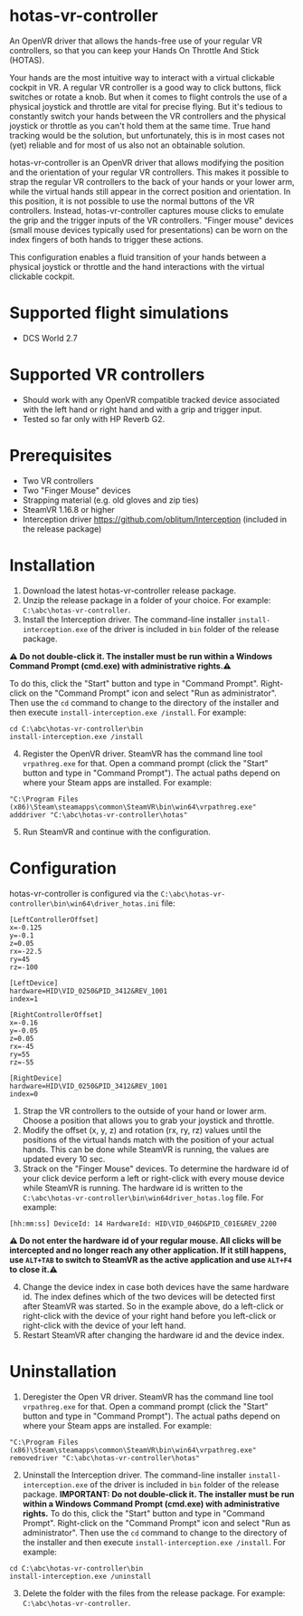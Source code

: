 # hotas-vr-controller
An OpenVR driver that allows the hands-free use of your regular VR controllers, so that you can keep your Hands On Throttle And Stick (HOTAS). 

Your hands are the most intuitive way to interact with a virtual clickable cockpit in VR. A regular VR controller is a good way to click buttons, flick switches or rotate a knob. But when it comes to flight controls the use of a physical joystick and throttle are vital for precise flying. But it's tedious to constantly switch your hands between the VR controllers and the physical joystick or throttle as you can't hold them at the same time. True hand tracking would be the solution, but unfortunately, this is in most cases not (yet) reliable and for most of us also not an obtainable solution. 

hotas-vr-controller is an OpenVR driver that allows modifying the position and the orientation of your regular VR controllers. This makes it possible to strap the regular VR controllers to the back of your hands or your lower arm, while the virtual hands still appear in the correct position and orientation. In this position, it is not possible to use the normal buttons of the VR controllers. Instead, hotas-vr-controller captures mouse clicks to emulate the grip and the trigger inputs of the VR controllers. "Finger mouse" devices (small mouse devices typically used for presentations) can be worn on the index fingers of both hands to trigger these actions.

This configuration enables a fluid transition of your hands between a physical joystick or throttle and the hand interactions with the virtual clickable cockpit. 

# Supported flight simulations
* DCS World 2.7

# Supported VR controllers
* Should work with any OpenVR compatible tracked device associated with the left hand or right hand and with a grip and trigger input.
* Tested so far only with HP Reverb G2.

# Prerequisites
* Two VR controllers
* Two "Finger Mouse" devices
* Strapping material (e.g. old gloves and zip ties)
* SteamVR 1.16.8 or higher
* Interception driver https://github.com/oblitum/Interception (included in the release package)

# Installation
1. Download the latest hotas-vr-controller release package. 
2. Unzip the release package in a folder of your choice. For example: `C:\abc\hotas-vr-controller`.
3. Install the Interception driver. The command-line installer `install-interception.exe` of the driver is included in `bin` folder of the release package. 

**:warning: Do not double-click it. The installer must be run within a Windows Command Prompt (cmd.exe) with administrative rights.:warning:** 

To do this, click the "Start" button and type in "Command Prompt". Right-click on the "Command Prompt" icon and select "Run as administrator". Then use the `cd` command to change to the directory of the installer and then execute `install-interception.exe /install`. For example:
```
cd C:\abc\hotas-vr-controller\bin
install-interception.exe /install
```
4. Register the OpenVR driver. SteamVR has the command line tool `vrpathreg.exe` for that. Open a command prompt (click the "Start" button and type in "Command Prompt"). The actual paths depend on where your Steam apps are installed. For example:
```
"C:\Program Files (x86)\Steam\steamapps\common\SteamVR\bin\win64\vrpathreg.exe" adddriver "C:\abc\hotas-vr-controller\hotas"
```

5. Run SteamVR and continue with the configuration.

# Configuration
hotas-vr-controller is configured via the `C:\abc\hotas-vr-controller\bin\win64\driver_hotas.ini` file:

```
[LeftControllerOffset]
x=-0.125
y=-0.1
z=0.05
rx=-22.5
ry=45
rz=-100

[LeftDevice]
hardware=HID\VID_0250&PID_3412&REV_1001
index=1

[RightControllerOffset]
x=-0.16
y=-0.05
z=0.05
rx=-45
ry=55
rz=-55

[RightDevice]
hardware=HID\VID_0250&PID_3412&REV_1001
index=0
```

1. Strap the VR controllers to the outside of your hand or lower arm. Choose a position that allows you to grab your joystick and throttle.
2. Modify the offset (x, y, z) and rotation (rx, ry, rz) values until the positions of the virtual hands match with the position of your actual hands. This can be done while SteamVR is running, the values are updated every 10 sec.
3. Strack on the "Finger Mouse" devices. To determine the hardware id of your click device perform a left or right-click with every mouse device while SteamVR is running. The hardware id is written to the `C:\abc\hotas-vr-controller\bin\win64driver_hotas.log` file. For example:
```
[hh:mm:ss] DeviceId: 14 HardwareId: HID\VID_046D&PID_C01E&REV_2200
```

**:warning: Do not enter the hardware id of your regular mouse. All clicks will be intercepted and no longer reach any other application. If it still happens, use `ALT+TAB` to switch to SteamVR as the active application and use `ALT+F4` to close it.:warning:**

4. Change the device index in case both devices have the same hardware id. The index defines which of the two devices will be detected first after SteamVR was started. So in the example above, do a left-click or right-click with the device of your right hand before you left-click or right-click with the device of your left hand.
5. Restart SteamVR after changing the hardware id and the device index.

# Uninstallation
1. Deregister the Open VR driver. SteamVR has the command line tool `vrpathreg.exe` for that. Open a command prompt (click the "Start" button and type in "Command Prompt"). The actual paths depend on where your Steam apps are installed. For example:
```
"C:\Program Files (x86)\Steam\steamapps\common\SteamVR\bin\win64\vrpathreg.exe" removedriver "C:\abc\hotas-vr-controller\hotas"
```

2. Uninstall the Interception driver. The command-line installer `install-interception.exe` of the driver is included in `bin` folder of the release package. **IMPORTANT: Do not double-click it. The installer must be run within a Windows Command Prompt (cmd.exe) with administrative rights.** To do this, click the "Start" button and type in "Command Prompt". Right-click on the "Command Prompt" icon and select "Run as administrator". Then use the `cd` command to change to the directory of the installer and then execute `install-interception.exe /install`. For example:
```
cd C:\abc\hotas-vr-controller\bin
install-interception.exe /uninstall
```
3. Delete the folder with the files from the release package. For example: `C:\abc\hotas-vr-controller`.
